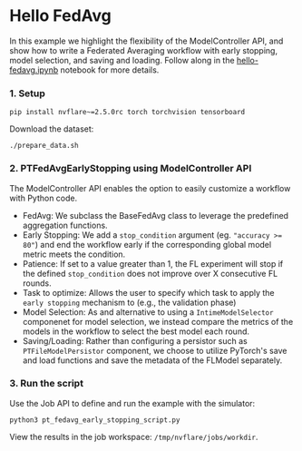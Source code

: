 # Hello FedAvg

In this example we highlight the flexibility of the ModelController API, and show how to write a Federated Averaging workflow with early stopping, model selection, and saving and loading. Follow along in the [hello-fedavg.ipynb](hello-fedavg.ipynb) notebook for more details.

### 1. Setup

```
pip install nvflare~=2.5.0rc torch torchvision tensorboard
```

Download the dataset:
```
./prepare_data.sh
```

### 2. PTFedAvgEarlyStopping using ModelController API

The ModelController API enables the option to easily customize a workflow with Python code.

- FedAvg: We subclass the BaseFedAvg class to leverage the predefined aggregation functions.
- Early Stopping: We add a `stop_condition` argument (eg. `"accuracy >= 80"`) and end the workflow early if the corresponding global model metric meets the condition.
- Patience: If set to a value greater than 1, the FL experiment will stop if the defined `stop_condition` does not improve over X consecutive FL rounds.
- Task to optimize: Allows the user to specify which task to apply the `early stopping` mechanism to (e.g., the validation phase)
- Model Selection: As and alternative to using a `IntimeModelSelector` componenet for model selection, we instead compare the metrics of the models in the workflow to select the best model each round.
- Saving/Loading: Rather than configuring a persistor such as `PTFileModelPersistor` component, we choose to utilize PyTorch's save and load functions and save the metadata of the FLModel separately.

### 3. Run the script

Use the Job API to define and run the example with the simulator:

```
python3 pt_fedavg_early_stopping_script.py
```

View the results in the job workspace: `/tmp/nvflare/jobs/workdir`.
